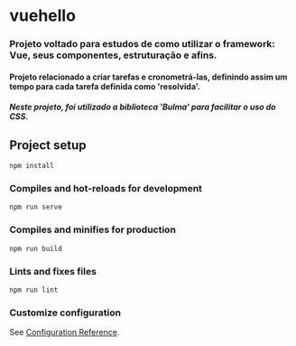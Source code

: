 # vuehello
### Projeto voltado para estudos de como utilizar o framework: Vue, seus componentes, estruturação e afins.
#### Projeto relacionado a criar tarefas e cronometrá-las, definindo assim um tempo para cada tarefa definida como 'resolvida'. 
##### Neste projeto, foi utilizado a biblioteca 'Bulma' para facilitar o uso do CSS.
## Project setup
```
npm install
```

### Compiles and hot-reloads for development
```
npm run serve
```

### Compiles and minifies for production
```
npm run build
```

### Lints and fixes files
```
npm run lint
```

### Customize configuration
See [Configuration Reference](https://cli.vuejs.org/config/).
